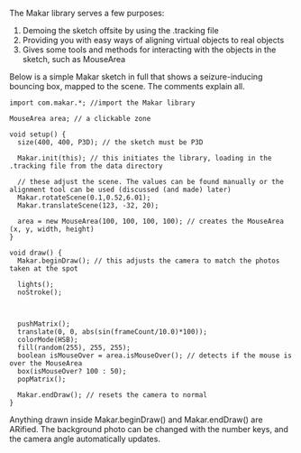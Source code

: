 The Makar library serves a few purposes:
1. Demoing the sketch offsite by using the .tracking file
2. Providing you with easy ways of aligning virtual objects to real objects
3. Gives some tools and methods for interacting with the objects in the sketch, such as MouseArea

Below is a simple Makar sketch in full that shows a seizure-inducing bouncing box, mapped to the scene. The comments explain all.
```
import com.makar.*; //import the Makar library

MouseArea area; // a clickable zone

void setup() {
  size(400, 400, P3D); // the sketch must be P3D
 
  Makar.init(this); // this initiates the library, loading in the .tracking file from the data directory

  // these adjust the scene. The values can be found manually or the alignment tool can be used (discussed (and made) later)
  Makar.rotateScene(0.1,0.52,6.01); 
  Makar.translateScene(123, -32, 20); 

  area = new MouseArea(100, 100, 100, 100); // creates the MouseArea (x, y, width, height)
}

void draw() {
  Makar.beginDraw(); // this adjusts the camera to match the photos taken at the spot
  
  lights();
  noStroke();



  pushMatrix();
  translate(0, 0, abs(sin(frameCount/10.0)*100));
  colorMode(HSB);
  fill(random(255), 255, 255);
  boolean isMouseOver = area.isMouseOver(); // detects if the mouse is over the MouseArea
  box(isMouseOver? 100 : 50);
  popMatrix();  
 
  Makar.endDraw(); // resets the camera to normal
}
```

Anything drawn inside Makar.beginDraw() and Makar.endDraw() are ARified. 
The background photo can be changed with the number keys, and the camera angle automatically updates.



